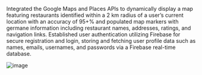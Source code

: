 Integrated the Google Maps and Places APIs to dynamically display a map featuring restaurants identified within a
2 km radius of a user’s current location with an accuracy of 95+% and populated map markers with germane
information including restaurant names, addresses, ratings, and navigation links.
Established user authentication utilizing Firebase for secure registration and login, storing and fetching user profile
data such as names, emails, usernames, and passwords via a Firebase real-time database.


![image](https://github.com/waffy1901/restaurantLocater/assets/80718213/de3b3ea3-1cfe-4705-9580-61da702279c3)
